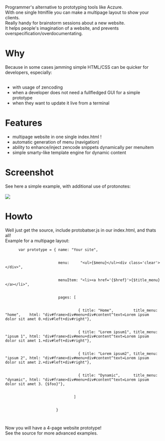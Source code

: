 Programmer's alternative to prototyping tools like Aczure.<br>
With one single htmlfile you can make a multipage layout to show your clients. <br>
Really handy for brainstorm sessions about a new website. <br>
It helps people's imagination of a website, and prevents overspecification/overdocumentating.<br>

<h1>Why</h1>
Because in some cases jamming simple HTML/CSS can be quicker for developers, especially:<br>
<br>
<ul><li>with usage of zencoding<br>
</li><li>when a developer does not need a fullfledged GUI for a simple prototype<br>
</li><li>when they want to update it live from a terminal</li></ul>

<h1>Features</h1>
<ul><li>multipage website in one single index.html !<br>
</li><li>automatic generation of menu (navigation)<br>
</li><li>ability to enhance/inject zencode snippets dynamically per menuitem<br>
</li><li>simple smarty-like template engine for dynamic content</li></ul>

<h1>Screenshot</h1>
See here a simple example, with additional use of protonotes:<br>
<br>
<img src='http://img864.imageshack.us/img864/9269/protobatserh.jpg' />

<h1>Howto</h1>
Well just get the source, include protobatser.js in our index.html, and thats all!<br>
Example for a multipage layout:<br>
<pre><code>      var prototype = { name: "Your site",<br>
                        menu:     "&lt;ul&gt;{$menu}&lt;/ul&gt;&lt;div class='clear'&gt;&lt;/div&gt;",<br>
                        menuItem: "&lt;li&gt;&lt;a href='{$href}'&gt;{$title_menu}&lt;/a&gt;&lt;/li&gt;",<br>
                        pages: [<br>
                                 { title: "Home",         title_menu: "home",    html: "div#frame&gt;div#menu+div#content^text=Lorem ipsum dolor sit amet 0.+div#left+div#right"},<br>
                                 { title: "Lorem ipsum1", title_menu: "ipsum 1", html: "div#frame&gt;div#menu+div#content^text=Lorem ipsum dolor sit amet 1.+div#left+div#right"},<br>
                                 { title: "Lorem ipsum2", title_menu: "ipsum 2", html: "div#frame&gt;div#menu+div#content^text=Lorem ipsum dolor sit amet 2.+div#left+div#right"},<br>
                                 { title: "Dynamic",      title_menu: "dynamic", html: "div#frame&gt;div#menu+div#content^text=Lorem ipsum dolor sit amet 3. {$foo}"},<br>
                               ]<br>
                       }<br>
</code></pre>

Now you will have a 4-page website prototype!<br>
See the source for more advanced examples.